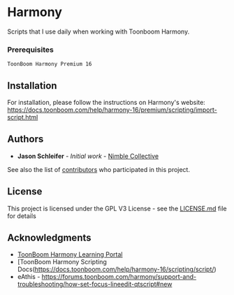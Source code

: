 # Harmony
Scripts that I use daily when working with Toonboom Harmony.

### Prerequisites

```
ToonBoom Harmony Premium 16
```

## Installation

For installation, please follow the instructions on Harmony's website:
https://docs.toonboom.com/help/harmony-16/premium/scripting/import-script.html


## Authors

* **Jason Schleifer** - *Initial work* - [Nimble Collective](https://nimblecollective.com)

See also the list of [contributors](https://github.com/shhlife/harmony/contributors) who participated in this project.

## License

This project is licensed under the GPL V3 License - see the [LICENSE.md](LICENSE.md) file for details

## Acknowledgments

* [ToonBoom Harmony Learning Portal](https://learn.toonboom.com/)
* [ToonBoom Harmony Scripting Docs(https://docs.toonboom.com/help/harmony-16/scripting/script/)
* eAthis - https://forums.toonboom.com/harmony/support-and-troubleshooting/how-set-focus-lineedit-qtscript#new
